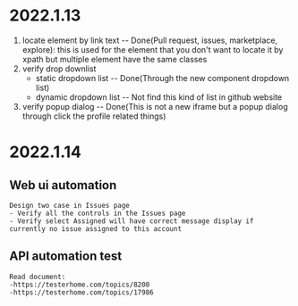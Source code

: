# 2022.1.13
1. locate element by link text -- Done(Pull request, issues, marketplace, explore): this is used for the element that you don't want to locate it by xpath but multiple element have the same classes
2. verify drop downlist
    - static dropdown list -- Done(Through the new component dropdown list)
    - dynamic dropdown list -- Not find this kind of list in github website
3. verify popup dialog -- Done(This is not a new iframe but a popup dialog through click the profile related things)

# 2022.1.14
 ## Web ui automation
    Design two case in Issues page
    - Verify all the controls in the Issues page
    - Verify select Assigned will have correct message display if currently no issue assigned to this account
 ## API automation test
    Read document:
    -https://testerhome.com/topics/8200
    -https://testerhome.com/topics/17986